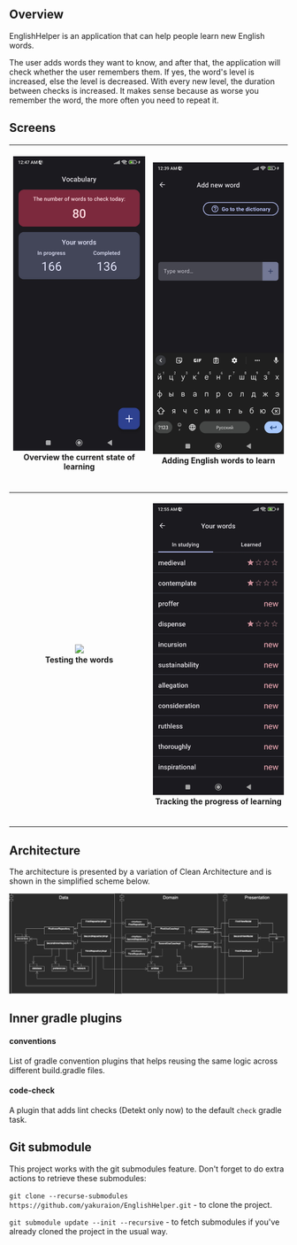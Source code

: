 ## Overview

EnglishHelper is an application that can help people learn new English words.

The user adds words they want to know, and after that, the application will check whether the user remembers them.
If yes, the word's level is increased, else the level is decreased. With every new level, the duration between checks
is increased. It makes sense because as worse you remember the word, the more often you need to repeat it.

## Screens


| <br/><img src="https://github.com/yakuraion/EnglishHelper/blob/master/attachments/overview.jpg" width="250" /><br/>**Overview the current state of learning**<br/>&nbsp; &nbsp; &nbsp; &nbsp; &nbsp; &nbsp; &nbsp; &nbsp; &nbsp; &nbsp; &nbsp; &nbsp; &nbsp; &nbsp; &nbsp; &nbsp; &nbsp; &nbsp; &nbsp; &nbsp; &nbsp; &nbsp; &nbsp; &nbsp; &nbsp; &nbsp; &nbsp; &nbsp; &nbsp; &nbsp; &nbsp; &nbsp; &nbsp; &nbsp; &nbsp; &nbsp; &nbsp; &nbsp; &nbsp; &nbsp; &nbsp; &nbsp; &nbsp; &nbsp; &nbsp; &nbsp; &nbsp; &nbsp; &nbsp; &nbsp; &nbsp; &nbsp; &nbsp; &nbsp; |   <br/><img src="https://github.com/yakuraion/EnglishHelper/blob/master/attachments/addwords.jpg" width="250" /><br/>**Adding English words to learn**<br/>&nbsp; &nbsp; &nbsp; &nbsp; &nbsp; &nbsp; &nbsp; &nbsp; &nbsp; &nbsp; &nbsp; &nbsp; &nbsp; &nbsp; &nbsp; &nbsp; &nbsp; &nbsp; &nbsp; &nbsp; &nbsp; &nbsp; &nbsp; &nbsp; &nbsp; &nbsp; &nbsp; &nbsp; &nbsp; &nbsp; &nbsp; &nbsp; &nbsp; &nbsp; &nbsp; &nbsp; &nbsp; &nbsp; &nbsp; &nbsp; &nbsp; &nbsp; &nbsp; &nbsp; &nbsp; &nbsp; &nbsp; &nbsp; &nbsp; &nbsp; &nbsp; &nbsp; &nbsp; &nbsp;    |
|:-----------------------------------------------------------------------------------------------------------------------------------------------------------------------------------------------------------------------------------------------------------------------------------------------------------------------------------------------------------------------------------------------------------------------------------------------------------------------------------------------------------------------------------------------------------:|:-------------------------------------------------------------------------------------------------------------------------------------------------------------------------------------------------------------------------------------------------------------------------------------------------------------------------------------------------------------------------------------------------------------------------------------------------------------------------------------------------------------------------------------------------------:|
|            <br/><img src="https://github.com/yakuraion/EnglishHelper/blob/master/attachments/testing.gif" width="250" /><br/>**Testing the words**<br/>&nbsp; &nbsp; &nbsp; &nbsp; &nbsp; &nbsp; &nbsp; &nbsp; &nbsp; &nbsp; &nbsp; &nbsp; &nbsp; &nbsp; &nbsp; &nbsp; &nbsp; &nbsp; &nbsp; &nbsp; &nbsp; &nbsp; &nbsp; &nbsp; &nbsp; &nbsp; &nbsp; &nbsp; &nbsp; &nbsp; &nbsp; &nbsp; &nbsp; &nbsp; &nbsp; &nbsp; &nbsp; &nbsp; &nbsp; &nbsp; &nbsp; &nbsp; &nbsp; &nbsp; &nbsp; &nbsp; &nbsp; &nbsp; &nbsp; &nbsp; &nbsp; &nbsp; &nbsp; &nbsp;            | <br/><img src="https://github.com/yakuraion/EnglishHelper/blob/master/attachments/listwords.jpg" width="250" /><br/>**Tracking the progress of learning**<br/>&nbsp; &nbsp; &nbsp; &nbsp; &nbsp; &nbsp; &nbsp; &nbsp; &nbsp; &nbsp; &nbsp; &nbsp; &nbsp; &nbsp; &nbsp; &nbsp; &nbsp; &nbsp; &nbsp; &nbsp; &nbsp; &nbsp; &nbsp; &nbsp; &nbsp; &nbsp; &nbsp; &nbsp; &nbsp; &nbsp; &nbsp; &nbsp; &nbsp; &nbsp; &nbsp; &nbsp; &nbsp; &nbsp; &nbsp; &nbsp; &nbsp; &nbsp; &nbsp; &nbsp; &nbsp; &nbsp; &nbsp; &nbsp; &nbsp; &nbsp; &nbsp; &nbsp; &nbsp; &nbsp; |

## Architecture

The architecture is presented by a variation of Clean Architecture and is shown in the simplified scheme below.

<img src="https://github.com/yakuraion/EnglishHelper/blob/master/attachments/architecture.png" />

## Inner gradle plugins

#### conventions

List of gradle convention plugins that helps reusing the same logic across different build.gradle files.

#### code-check

A plugin that adds lint checks (Detekt only now) to the default `check` gradle task.

## Git submodule

This project works with the git submodules feature. Don't forget to do extra actions to retrieve these submodules:

`git clone --recurse-submodules https://github.com/yakuraion/EnglishHelper.git` - to clone the project.

`git submodule update --init --recursive` - to fetch submodules if you've already cloned the project in the usual way.
